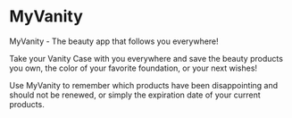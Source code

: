 # MyVanity
MyVanity - The beauty app that follows you everywhere!

Take your Vanity Case with you everywhere and save the beauty products you own, the color of your favorite foundation, or your next wishes!

Use MyVanity to remember which products have been disappointing and should not be renewed, or simply the expiration date of your current products.
